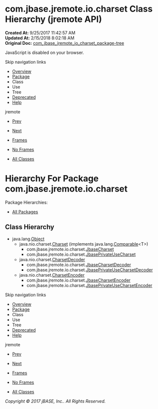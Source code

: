 # com.jbase.jremote.io.charset Class Hierarchy (jremote   API)

**Created At:** 9/25/2017 11:42:57 AM  
**Updated At:** 2/15/2018 8:02:18 AM  
**Original Doc:** [com_jbase_jremote_io_charset_package-tree](https://docs.jbase.com/39251-charset/com_jbase_jremote_io_charset_package-tree)  

<!--<br>    try {<br>        if (location.href.indexOf('is-external=true') == -1) {<br>            parent.document.title="com.jbase.jremote.io.charset Class Hierarchy (jremote   API)";<br>        }<br>    }<br>    catch(err) {<br>    }<br>//-->
JavaScript is disabled on your browser.

Skip navigation links

- [Overview](../../../../../overview-summary.html)
- [Package](/39251-charset/com_jbase_jremote_io_charset_package-summary)
- Class
- Use
- Tree
- [Deprecated](../../../../../deprecated-list.html)
- [Help](../../../../../help-doc.html)


jremote <br>

- [Prev](/39250-io/com_jbase_jremote_io_package-tree)
- [Next](/39254-exception/com_jbase_jremote_io_exception_package-tree)


- [Frames](../../../../../index.html?com/jbase/jremote/io/charset//39251-charset/com_jbase_jremote_io_charset_package-tree)
- [No Frames](/39251-charset/com_jbase_jremote_io_charset_package-tree)


- [All Classes](../../../../../allclasses-noframe.html)


<!--<br>  allClassesLink = document.getElementById("allclasses\_navbar\_top");<br>  if(window==top) {<br>    allClassesLink.style.display = "block";<br>  }<br>  else {<br>    allClassesLink.style.display = "none";<br>  }<br>  //-->

# Hierarchy For Package com.jbase.jremote.io.charset
Package Hierarchies:
- [All Packages](../../../../../overview-tree.html)

## Class Hierarchy

- java.lang.[Object](http://java.sun.com/j2se/1.5.0/docs/api/java/lang/Object.html?is-external=true "class or interface in java.lang")
    - java.nio.charset.[Charset](http://java.sun.com/j2se/1.5.0/docs/api/java/nio/charset/Charset.html?is-external=true "class or interface in java.nio.charset") (implements java.lang.[Comparable](http://java.sun.com/j2se/1.5.0/docs/api/java/lang/Comparable.html?is-external=true "class or interface in java.lang")&lt;T&gt;)
        - com.jbase.jremote.io.charset.[JbaseCharset](/39251-charset/com_jbase_jremote_io_charset_JbaseCharset "class in com.jbase.jremote.io.charset")
        - com.jbase.jremote.io.charset.[JbasePrivateUseCharset](/39251-charset/com_jbase_jremote_io_charset_JbasePrivateUseCharset "class in com.jbase.jremote.io.charset")
    - java.nio.charset.[CharsetDecoder](http://java.sun.com/j2se/1.5.0/docs/api/java/nio/charset/CharsetDecoder.html?is-external=true "class or interface in java.nio.charset")
        - com.jbase.jremote.io.charset.[JbaseCharsetDecoder](/39251-charset/com_jbase_jremote_io_charset_JbaseCharsetDecoder "class in com.jbase.jremote.io.charset")
        - com.jbase.jremote.io.charset.[JbasePrivateUseCharsetDecoder](/39251-charset/com_jbase_jremote_io_charset_JbasePrivateUseCharsetDecoder "class in com.jbase.jremote.io.charset")
    - java.nio.charset.[CharsetEncoder](http://java.sun.com/j2se/1.5.0/docs/api/java/nio/charset/CharsetEncoder.html?is-external=true "class or interface in java.nio.charset")
        - com.jbase.jremote.io.charset.[JbaseCharsetEncoder](/39251-charset/com_jbase_jremote_io_charset_JbaseCharsetEncoder "class in com.jbase.jremote.io.charset")
        - com.jbase.jremote.io.charset.[JbasePrivateUseCharsetEncoder](/39251-charset/com_jbase_jremote_io_charset_JbasePrivateUseCharsetEncoder "class in com.jbase.jremote.io.charset")

Skip navigation links

- [Overview](../../../../../overview-summary.html)
- [Package](/39251-charset/com_jbase_jremote_io_charset_package-summary)
- Class
- Use
- Tree
- [Deprecated](../../../../../deprecated-list.html)
- [Help](../../../../../help-doc.html)


jremote <br>

- [Prev](/39250-io/com_jbase_jremote_io_package-tree)
- [Next](/39254-exception/com_jbase_jremote_io_exception_package-tree)


- [Frames](../../../../../index.html?com/jbase/jremote/io/charset//39251-charset/com_jbase_jremote_io_charset_package-tree)
- [No Frames](/39251-charset/com_jbase_jremote_io_charset_package-tree)


- [All Classes](../../../../../allclasses-noframe.html)


<!--<br>  allClassesLink = document.getElementById("allclasses\_navbar\_bottom");<br>  if(window==top) {<br>    allClassesLink.style.display = "block";<br>  }<br>  else {<br>    allClassesLink.style.display = "none";<br>  }<br>  //-->

*Copyright © 2017 jBASE, Inc.. All Rights Reserved.*
